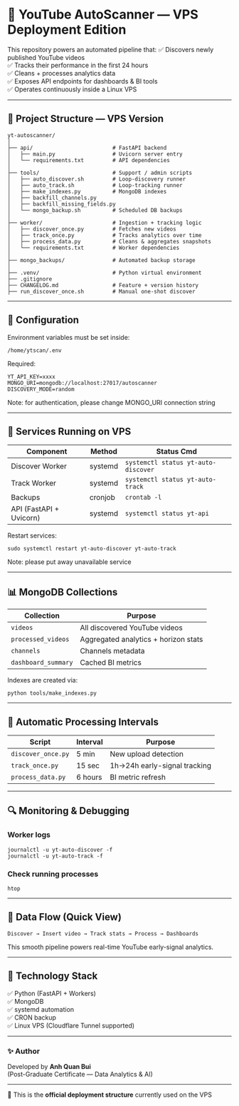 
# 🎯 YouTube AutoScanner — VPS Deployment Edition

This repository powers an automated pipeline that:
✅ Discovers newly published YouTube videos  
✅ Tracks their performance in the first 24 hours  
✅ Cleans + processes analytics data  
✅ Exposes API endpoints for dashboards & BI tools  
✅ Operates continuously inside a Linux VPS

---

## 📂 Project Structure — VPS Version

```
yt-autoscanner/
│
├── api/                         # FastAPI backend
│   ├── main.py                  # Uvicorn server entry
│   └── requirements.txt         # API dependencies
│
├── tools/                       # Support / admin scripts
│   ├── auto_discover.sh         # Loop-discovery runner
│   ├── auto_track.sh            # Loop-tracking runner
│   ├── make_indexes.py          # MongoDB indexes
│   ├── backfill_channels.py
│   ├── backfill_missing_fields.py
│   └── mongo_backup.sh          # Scheduled DB backups
│
├── worker/                      # Ingestion + tracking logic
│   ├── discover_once.py         # Fetches new videos
│   ├── track_once.py            # Tracks analytics over time
│   ├── process_data.py          # Cleans & aggregates snapshots
│   └── requirements.txt         # Worker dependencies
│
├── mongo_backups/               # Automated backup storage
│
├── .venv/                       # Python virtual environment
├── .gitignore
├── CHANGELOG.md                 # Feature + version history
├── run_discover_once.sh         # Manual one-shot discover
```

---

## 🔑 Configuration

Environment variables must be set inside:

```
/home/ytscan/.env
```

Required:

```
YT_API_KEY=xxxx
MONGO_URI=mongodb://localhost:27017/autoscanner
DISCOVERY_MODE=random
```

Note: for authentication, please change MONGO_URI connection string

---

## 🚀 Services Running on VPS

| Component | Method | Status Cmd |
|----------|--------|------------|
| Discover Worker | systemd | `systemctl status yt-auto-discover` |
| Track Worker | systemd | `systemctl status yt-auto-track` |
| Backups | cronjob | `crontab -l` |
| API (FastAPI + Uvicorn) | systemd | `systemctl status yt-api` |

Restart services:

```
sudo systemctl restart yt-auto-discover yt-auto-track
```

Note: please put away unavailable service

---

## 📊 MongoDB Collections

| Collection | Purpose |
|-----------|---------|
| `videos` | All discovered YouTube videos |
| `processed_videos` | Aggregated analytics + horizon stats |
| `channels` | Channels metadata |
| `dashboard_summary` | Cached BI metrics |

Indexes are created via:

```
python tools/make_indexes.py
```

---

## 🔄 Automatic Processing Intervals

| Script | Interval | Purpose |
|--------|----------|---------|
| `discover_once.py` | 5 min | New upload detection |
| `track_once.py` | 15 sec | 1h→24h early-signal tracking |
| `process_data.py` | 6 hours | BI metric refresh | (not deployed yet)

---

## 🔍 Monitoring & Debugging

### Worker logs
```
journalctl -u yt-auto-discover -f
journalctl -u yt-auto-track -f
```

### Check running processes
```
htop
```

---

## 🧠 Data Flow (Quick View)

```
Discover → Insert video → Track stats → Process → Dashboards
```

This smooth pipeline powers real-time YouTube early-signal analytics.

---

## 🧩 Technology Stack

✅ Python (FastAPI + Workers)  
✅ MongoDB  
✅ systemd automation  
✅ CRON backup  
✅ Linux VPS (Cloudflare Tunnel supported)

---

### ✨ Author
Developed by **Anh Quan Bui**  
(Post-Graduate Certificate — Data Analytics & AI)

---

📌 This is the **official deployment structure** currently used on the VPS